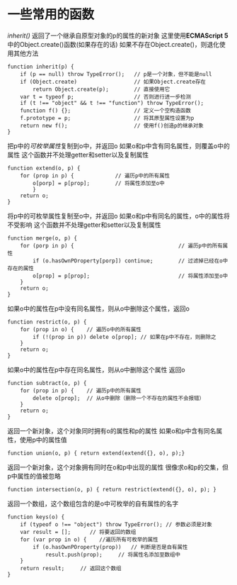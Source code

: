 # **一些常用的函数**

*inherit()* 返回了一个继承自原型对象的p的属性的新对象
这里使用**ECMAScript 5**中的Object.create()函数(如果存在的话)
如果不存在Object.create()，则退化使用其他方法
```
function inherit(p) {
    if (p == null) throw TypeError();   // p是一个对象，但不能是null
    if (Object.create)                  // 如果Object.create存在
        return Object.create(p);        // 直接使用它
    var t = typeof p;                   // 否则进行进一步检测
    if (t !== "object" && t !== "function") throw TypeError();
    function f() {};                    // 定义一个空构造函数
    f.prototype = p;                    // 将其原型属性设置为p
    return new f();                     // 使用f()创造p的继承对象
}
```

把p中的*可枚举属性*复制到o中，并返回o
如果o和p中含有同名属性，则覆盖o中的属性
这个函数并不处理getter和setter以及复制属性
```
function extend(o, p) {
    for (prop in p) {             // 遍历p中的所有属性
        o[porp] = p[prop];        // 将属性添加至o中
        }
    return o;
}
```

将p中的可枚举属性复制至o中，并返回o
如果o和p中有同名的属性，o中的属性将不受影响
这个函数并不处理getter和setter以及复制属性
```
function merge(o, p) {
    for (porp in p) {                                 // 遍历p中的所有属性
        if (o.hasOwnPOroperty[porp]) continue;        // 过滤掉已经在o中存在的属性
        o[prop] = p[prop];                            // 将属性添加至o中
    }
    return o;
}
```

如果o中的属性在p中没有同名属性，则从o中删除这个属性，返回o
```
function restrict(o, p) {
    for (prop in o) {    // 遍历o中的所有属性
        if (!(prop in p)) delete o[prop]; // 如果在p中不存在，则删除之
    }
    return o;
}
```

如果o中的属性在p中存在同名属性，则从o中删除这个属性
返回o
```
function subtract(o, p) {
    for (prop in p) {    // 遍历p中的所有属性
	    delete o[prop];  // 从o中删除（删除一个不存在的属性不会报错）
	}
	return o;
}
```

返回一个新对象，这个对象同时拥有o的属性和p的属性
如果o和p中含有同名属性，使用p中的属性值
```
function union(o, p) { return extend(extend({}, o), p);}
```

返回一个新对象，这个对象拥有同时在o和p中出现的属性
很像求o和p的交集，但p中属性的值被忽略
```
function intersection(o, p) { return restrict(extend({}, o), p); }
```

返回一个数组，这个数组包含的是o中可枚举的自有属性的名字
```
function keys(o) {
    if (typeof o !== "object") throw TypeError(); // 参数必须是对象
    var result = [];      // 将要返回的数组
    for (var prop in o) {    //遍历所有可枚举的属性
        if (o.hasOwnPOroperty(prop))   // 判断是否是自有属性
            result.push(prop);     // 将属性名添加至数组中
	}
	return result;     // 返回这个数组
}
```